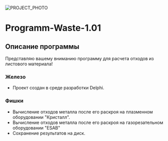 ![PROJECT_PHOTO](https://github.com/stainer-go/Programm-Waste-1.01/blob/master/Waste.png)
# Programm-Waste-1.01

## Описание программы
Представляю вашему вниманию программу для расчета отходов из листового материала!

### Железо
- Проект создан в среде разработки Delphi.

### Фишки
- Вычисление отходов металла после его раскроя на плазменном оборудовании "Кристалл".
- Вычисление отходов металла после его раскроя на газорезательном оборудовании "ESAB"
- Сохранение результатов на диск. 
